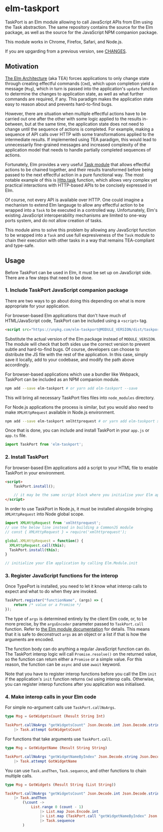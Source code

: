 elm-taskport
============

TaskPort is an Elm module allowing to call JavaScript APIs from Elm using the Task abstraction. The same repository contains the source for the Elm package, as well as the source for the JavaScript NPM companion package.

This module works in Chrome, Firefox, Safari, and Node.js.

If you are upgarding from a previous version, see [CHANGES](./CHANGES.md).

Motivation
----------

[The Elm Architecture](https://guide.elm-lang.org/architecture/) (aka TEA) forces applications to only change state through creating effectful commands (`Cmd`), which upon completion yield a message (`Msg`), which in turn is passed into the application's `update` function to determine the changes to application state, as well as what further commands are required, if any. This paradigm makes the application state easy to reason about and prevents hard-to-find bugs.

However, there are situation when multiple effectful actions have to be carried out one after the other with some logic applied to the results in-between, but at the same time, the application state does not need to change until the sequence of actions is completed. For example, making a sequence of API calls over HTTP with some transformations applied to the intermediate results. If implemented using TEA paradigm, this would lead to unnecessarily fine-grained messages and increased complexity of the application model that needs to handle partially completed sequences of actions.

Fortunately, Elm provides a very useful [Task module](https://package.elm-lang.org/packages/elm/core/latest/Task) that allows effectful actions to be chained together, and their results transformed before being passed to the next effectful action in a pure functional way. The most notable example of this is [Http.task](https://package.elm-lang.org/packages/elm/http/latest/Http#task) function, which allows very complex yet practical interactions with HTTP-based APIs to be concisely expressed in Elm.

Of course, not every API is available over HTTP. One could imagine a mechanism to extend Elm langauge to allow any effectful action to be wrapped into a `Task` to be executed in a controlled way. Unfortunately, Elm's existing JavaScript interoperability mechanisms are limited to one-way ports system, and do not allow creation of tasks.

This module aims to solve this problem by allowing any JavaScript function to be wrapped into a `Task` and use full expresiveness of the `Task` module to chain their execution with other tasks in a way that remains TEA-compliant and type-safe.

Usage
-----

Before TaskPort can be used in Elm, it must be set up on JavaScript side. There are a few steps that need to be done.

### 1. Include TaskPort JavaScript companion package
There are two ways to go about doing this depending on what is more appropriate for your application.

For browser-based Elm applications that don't have much of HTML/JavaScript code, TaskPort can be included using a `<script>` tag.

```html
<script src="https://unpkg.com/elm-taskport@MODULE_VERSION/dist/taskport.min.js"></script>
```

Substitute the actual version of the Elm package instead of `MODULE_VERSION`. The module will check that both sides use the correct version to prevent subtle and hard-to-find bugs. Of course, developers can choose to distribute the JS file with the rest of the application. In this case, simply save it locally, add to your codebase, and modify the path above accordingly.

For browser-based applications which use a bundler like Webpack, TaskPort can be included as an NPM companion module.

```sh
npm add --save elm-taskport # or yarn add elm-taskport --save
```

This will bring all necessary TaskPort files files into `node_modules` directory.

For Node.js applications the process is similar, but you would also need to make `XMLHttpRequest` available in Node.js environment.

```sh
npm add --save elm-taskport xmlhttprequest # or yarn add elm-taskport xmlhttprequest --save
```

Once that is done, you can include and install TaskPort in your `app.js` or `app.ts` file.

```js
import TaskPort from 'elm-taskport';
```

### 2. Install TaskPort

For browser-based Elm applications add a script to your HTML file to enable TaskPort in your environment.

```html
<script>
    TaskPort.install();

    // it may be the same script block where you initialise your Elm application 
</script>
```

In order to use TaskPort in Node.js, it must be installed alongside bringing `XMLHttpRequest` into Node global scope.

```js
import XMLHttpRequest from 'xmlhttprequest';
// use the below line instead in building a CommonJS module
// const { XMLHttpRequest } = require('xmlhttprequest');

global.XMLHttpRequest = function() {
  XMLHttpRequest.call(this);
  TaskPort.install(this);
}

// initialize your Elm application by calling Elm.Module.init
```

### 3. Register JavaScript functions for the interop

Once TypePort is installed, you need to let it know what interop calls to expect and what to do when they are invoked.

```js
TaskPort.register("functionName", (args) => {
    return /* value or a Promise */
});
```

The type of `args` is determined entirely by the client Elm code, or, to be more precise, by the `argsEncoder` parameter passed to `TaskPort.call` function. Refer to [the Elm module documentation](https://package.elm-lang.org/packages/lobanov/elm-taskport/latest/) for details. This means that it is safe to deconstruct `args` as an object or a list if that is how the arguments are encoded.

The function body can do anything a regular JavaScript function can do. The TaskPort interop logic will call `Promise.resolve()` on the returned value, so the function can return either a `Promise` or a simple value. For this reason, the function can be `async` and use `await` keyword.

Note that you have to register interop functions before you call the Elm `init` if the application's `init` function returns `Cmd` using interop calls. Otherwise, you can register interop functions after you application was initialised.

### 4. Make interop calls in your Elm code

For simple no-argument calls use `TaskPort.callNoArgs`.
```elm
type Msg = GotWidgetsCount (Result String Int)

TaskPort.callNoArgs "getWidgetsCount" Json.Decode.int Json.Decode.string
    |> Task.attempt GotWidgetsCount
```

For functions that take arguments use `TaskPort.call`.

```elm
type Msg = GotWidgetName (Result String String)

TaskPort.callNoArgs "getWidgetNameByIndex" Json.Decode.string Json.Decode.string Json.Encode.int 0
    |> Task.attempt GotWidgetName
```

You can use `Task.andThen`, `Task.sequence`, and other functions to chain multiple calls.

```elm
type Msg = GotWidgets (Result String (List String))

TaskPort.callNoArgs "getWidgetsCount" Json.Decode.int Json.Decode.string
    |> Task.andThen
        (\count ->
            List.range 0 (count - 1)
                |> List.map Json.Encode.int
                |> List.map (TaskPort.call "getWidgetNameByIndex" Json.Decode.string Json.Decode.string)
                |> Task.sequence
        )
```
